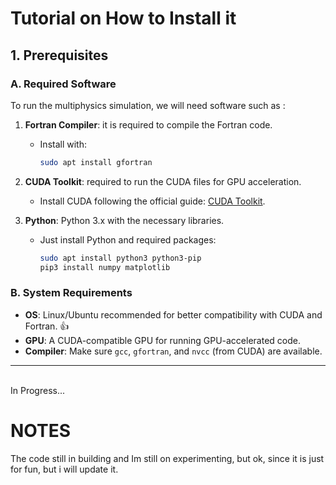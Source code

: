 # Tutorial on How to Install it
## **1. Prerequisites**

### **A. Required Software**

To run the multiphysics simulation, we will need software such as :

1. **Fortran Compiler**: it is required to compile the Fortran code.
    - Install with: 
      ```bash
      sudo apt install gfortran
      ```
   
2. **CUDA Toolkit**: required to run the CUDA files for GPU acceleration.
    - Install CUDA following the official guide: [CUDA Toolkit](https://developer.nvidia.com/cuda-toolkit).

3. **Python**: Python 3.x with the necessary libraries.
    - Just install Python and required packages:
      ```bash
      sudo apt install python3 python3-pip
      pip3 install numpy matplotlib
      ```

### **B. System Requirements**

- **OS**: Linux/Ubuntu recommended for better compatibility with CUDA and Fortran. 👍
- **GPU**: A CUDA-compatible GPU for running GPU-accelerated code.
- **Compiler**: Make sure `gcc`, `gfortran`, and `nvcc` (from CUDA) are available.

---
<br>
In Progress...

# NOTES
The code still in building and Im still on experimenting, but ok, since it is just for fun, but i will update it.

